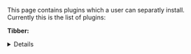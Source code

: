 This page contains plugins which a user can separatly install. <br>
Currently this is the list of plugins:

__Tibber:__<br>
<details>
Created by: Appiejs (from Dutch tweakers.net forum)<br>
Purpose: <br>
Requirements: <br>
Screenshots: <br>
</details>

